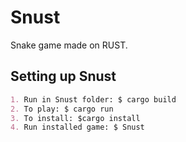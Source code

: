 # Snust
Snake game made on RUST.

## Setting up Snust

```md
1. Run in Snust folder: $ cargo build
2. To play: $ cargo run
3. To install: $cargo install
4. Run installed game: $ Snust
